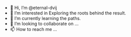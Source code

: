 - 👋 Hi, I’m @eternal-dvij
- 👀 I’m interested in Exploring the roots behind the result.
- 🌱 I’m currently learning the paths.
- 💞️ I’m looking to collaborate on ...
- 📫 How to reach me ...

<!---
eternal-dvij/eternal-dvij is a ✨ special ✨ repository because its `README.md` (this file) appears on your GitHub profile.
You can click the Preview link to take a look at your changes.
--->
